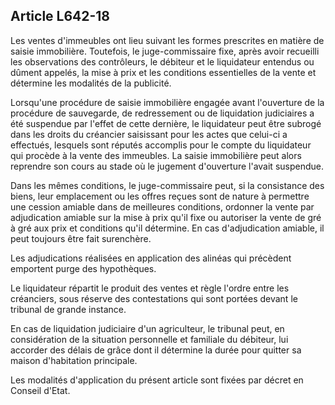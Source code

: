 Article L642-18
----
Les ventes d'immeubles ont lieu suivant les formes prescrites en matière de
saisie immobilière. Toutefois, le juge-commissaire fixe, après avoir recueilli
les observations des contrôleurs, le débiteur et le liquidateur entendus ou
dûment appelés, la mise à prix et les conditions essentielles de la vente et
détermine les modalités de la publicité.

Lorsqu'une procédure de saisie immobilière engagée avant l'ouverture de la
procédure de sauvegarde, de redressement ou de liquidation judiciaires a été
suspendue par l'effet de cette dernière, le liquidateur peut être subrogé dans
les droits du créancier saisissant pour les actes que celui-ci a effectués,
lesquels sont réputés accomplis pour le compte du liquidateur qui procède à la
vente des immeubles. La saisie immobilière peut alors reprendre son cours au
stade où le jugement d'ouverture l'avait suspendue.

Dans les mêmes conditions, le juge-commissaire peut, si la consistance des
biens, leur emplacement ou les offres reçues sont de nature à permettre une
cession amiable dans de meilleures conditions, ordonner la vente par
adjudication amiable sur la mise à prix qu'il fixe ou autoriser la vente de gré
à gré aux prix et conditions qu'il détermine. En cas d'adjudication amiable, il
peut toujours être fait surenchère.

Les adjudications réalisées en application des alinéas qui précèdent emportent
purge des hypothèques.

Le liquidateur répartit le produit des ventes et règle l'ordre entre les
créanciers, sous réserve des contestations qui sont portées devant le tribunal
de grande instance.

En cas de liquidation judiciaire d'un agriculteur, le tribunal peut, en
considération de la situation personnelle et familiale du débiteur, lui accorder
des délais de grâce dont il détermine la durée pour quitter sa maison
d'habitation principale.

Les modalités d'application du présent article sont fixées par décret en Conseil
d'Etat.
